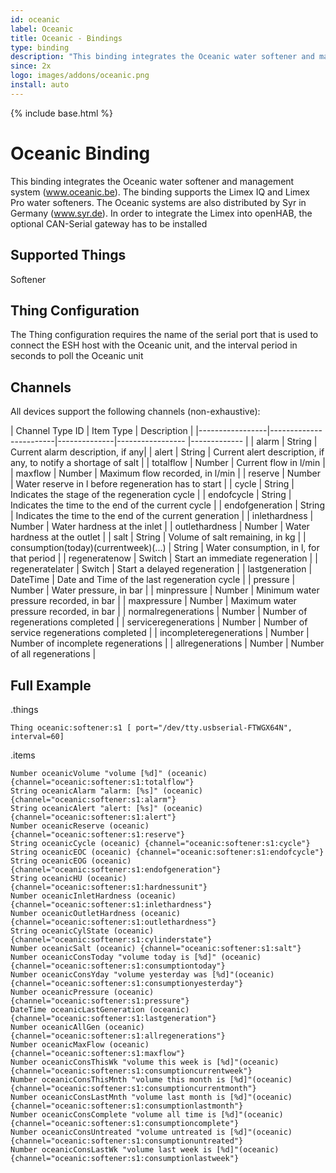 ```yaml
---
id: oceanic
label: Oceanic
title: Oceanic - Bindings
type: binding
description: "This binding integrates the Oceanic water softener and management system (www.oceanic.be). The binding supports the Limex IQ and Limex Pro water softeners. The Oceanic systems are also distributed by Syr in Germany (www.syr.de). In order to integrate the Limex into openHAB, the optional CAN-Serial gateway has to be installed"
since: 2x
logo: images/addons/oceanic.png
install: auto
---
```


<!-- Attention authors: Do not edit directly. Please add your changes to the appropriate source repository -->

{% include base.html %}

# Oceanic Binding

This binding integrates the Oceanic water softener and management system (www.oceanic.be). The binding supports the Limex IQ and Limex Pro water softeners. The Oceanic systems are also distributed by Syr in Germany (www.syr.de). In order to integrate the Limex into openHAB, the optional CAN-Serial gateway has to be installed

## Supported Things

Softener

## Thing Configuration

The Thing configuration requires the name of the serial port that is used to connect the ESH host with the Oceanic unit, and the interval period in seconds to poll the Oceanic unit

## Channels

All devices support the following channels (non-exhaustive):

| Channel Type ID | Item Type    | Description  |
|-----------------|------------------------|--------------|----------------- |------------- |
| alarm | String  | Current alarm description, if any|
| alert | String | Current alert description, if any, to notify a shortage of salt |
| totalflow | Number | Current flow in l/min |
| maxflow | Number | Maximum flow recorded, in l/min |
| reserve | Number | Water reserve in l before regeneration has to start |
| cycle | String | Indicates the stage of the regeneration cycle |
| endofcycle | String | Indicates the time to the end of the current cycle |
| endofgeneration | String | Indicates the time to the end of the current generation |
| inlethardness | Number | Water hardness at the inlet |
| outlethardness | Number | Water hardness at the outlet |
| salt | String | Volume of salt remaining, in kg |
| consumption(today)(currentweek)(...) | String | Water consumption, in l, for that period |
| regeneratenow | Switch | Start an immediate regeneration |
| regeneratelater | Switch | Start a delayed regeneration |
| lastgeneration | DateTime | Date and Time of the last regeneration cycle |
| pressure | Number | Water pressure, in bar |
| minpressure | Number | Minimum water pressure recorded, in bar |
| maxpressure | Number | Maximum water pressure recorded, in bar |
| normalregenerations | Number | Number of regenerations completed |
| serviceregenerations | Number | Number of service regenerations completed |
| incompleteregenerations | Number | Number of incomplete regenerations |
| allregenerations | Number | Number of all regenerations |


## Full Example

.things

```
Thing oceanic:softener:s1 [ port="/dev/tty.usbserial-FTWGX64N", interval=60]
```

.items

```
Number oceanicVolume "volume [%d]" (oceanic) {channel="oceanic:softener:s1:totalflow"}
String oceanicAlarm "alarm: [%s]" (oceanic) {channel="oceanic:softener:s1:alarm"}
String oceanicAlert "alert: [%s]" (oceanic) {channel="oceanic:softener:s1:alert"}
Number oceanicReserve (oceanic) {channel="oceanic:softener:s1:reserve"}
String oceanicCycle (oceanic) {channel="oceanic:softener:s1:cycle"}
String oceanicEOC (oceanic) {channel="oceanic:softener:s1:endofcycle"}
String oceanicEOG (oceanic) {channel="oceanic:softener:s1:endofgeneration"}
String oceanicHU (oceanic) {channel="oceanic:softener:s1:hardnessunit"}
Number oceanicInletHardness (oceanic) {channel="oceanic:softener:s1:inlethardness"}
Number oceanicOutletHardness (oceanic) {channel="oceanic:softener:s1:outlethardness"}
String oceanicCylState (oceanic) {channel="oceanic:softener:s1:cylinderstate"}
Number oceanicSalt (oceanic) {channel="oceanic:softener:s1:salt"}
Number oceanicConsToday "volume today is [%d]" (oceanic) {channel="oceanic:softener:s1:consumptiontoday"}
Number oceanicConsYday "volume yesterday was [%d]"(oceanic) {channel="oceanic:softener:s1:consumptionyesterday"}
Number oceanicPressure (oceanic) {channel="oceanic:softener:s1:pressure"}
DateTime oceanicLastGeneration (oceanic) {channel="oceanic:softener:s1:lastgeneration"}
Number oceanicAllGen (oceanic) {channel="oceanic:softener:s1:allregenerations"}
Number oceanicMaxFlow (oceanic) {channel="oceanic:softener:s1:maxflow"}
Number oceanicConsThisWk "volume this week is [%d]"(oceanic) {channel="oceanic:softener:s1:consumptioncurrentweek"}
Number oceanicConsThisMnth "volume this month is [%d]"(oceanic) {channel="oceanic:softener:s1:consumptioncurrentmonth"}
Number oceanicConsLastMnth "volume last month is [%d]"(oceanic) {channel="oceanic:softener:s1:consumptionlastmonth"}
Number oceanicConsComplete "volume all time is [%d]"(oceanic) {channel="oceanic:softener:s1:consumptioncomplete"}
Number oceanicConsUntreated "volume untreated is [%d]"(oceanic) {channel="oceanic:softener:s1:consumptionuntreated"}
Number oceanicConsLastWk "volume last week is [%d]"(oceanic) {channel="oceanic:softener:s1:consumptionlastweek"}
```
